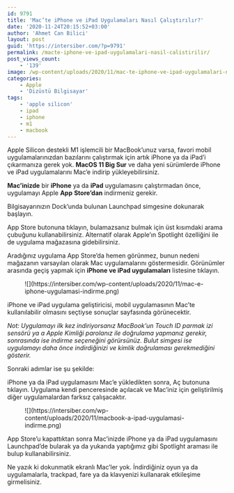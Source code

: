 ```yaml
---
id: 9791
title: 'Mac’te iPhone ve iPad Uygulamaları Nasıl Çalıştırılır?'
date: '2020-11-24T20:15:52+03:00'
author: 'Ahmet Can Bilici'
layout: post
guid: 'https://intersiber.com/?p=9791'
permalink: /macte-iphone-ve-ipad-uygulamalari-nasil-calistirilir/
post_views_count:
    - '139'
image: /wp-content/uploads/2020/11/mac-te-iphone-ve-ipad-uygulamalari-nasil-calisir.jpeg
categories:
    - Apple
    - 'Dizüstü Bilgisayar'
tags:
    - 'apple silicon'
    - ipad
    - iphone
    - m1
    - macbook
---
```


Apple Silicon destekli M1 işlemcili bir MacBook’unuz varsa, favori mobil uygulamalarınızdan bazılarını çalıştırmak için artık iPhone ya da iPad’i çıkarmanıza gerek yok. **MacOS 11 Big Sur** ve daha yeni sürümlerde iPhone ve iPad uygulamalarını Mac’e indirip yükleyebilirsiniz.

**Mac’inizde** bir **iPhone** ya da **iPad** uygulamasını çalıştırmadan önce, uygulamayı Apple **App** **Store’dan** indirmeniz gerekir.

Bilgisayarınızın Dock’unda bulunan Launchpad simgesine dokunarak başlayın.

App Store butonuna tıklayın, bulamazsanız bulmak için üst kısımdaki arama çubuğunu kullanabilirsiniz. Alternatif olarak Apple’ın Spotlight özelliğini ile de uygulama mağazasına gidebilirsiniz.

Aradığınız uygulama App Store’da hemen görünmez, bunun nedeni mağazanın varsayılan olarak Mac uygulamalarını göstermesidir. Görünümler arasında geçiş yapmak için **iPhone ve iPad uygulamaları** listesine tıklayın.

<figure class="wp-block-image size-large">![](https://intersiber.com/wp-content/uploads/2020/11/mac-e-iphone-uygulamasi-indirme.png)</figure>iPhone ve iPad uygulama geliştiricisi, mobil uygulamasının Mac’te kullanılabilir olmasını seçtiyse sonuçlar sayfasında görünecektir.

*Not: Uygulamayı ilk kez indiriyorsanız MacBook’un Touch ID parmak izi sensörü ya a Apple Kimliği parolanız ile doğrulama yapmanız gerekir, sonrasında ise indirme seçeneğini görürsünüz. Bulut simgesi ise uygulamayı daha önce indirdiğinizi ve kimlik doğrulaması gerekmediğini gösterir.*

Sonraki adımlar ise şu şekilde:

iPhone ya da iPad uygulamasını Mac’e yükledikten sonra, Aç butonuna tıklayın. Uygulama kendi penceresinde açılacak ve Mac’iniz için geliştirilmiş diğer uygulamalardan farksız çalışacaktır.

<figure class="wp-block-image size-large">![](https://intersiber.com/wp-content/uploads/2020/11/macbook-a-ipad-uygulamasi-indirme.png)</figure>App Store’u kapattıktan sonra Mac’inizde iPhone ya da iPad uygulamasını Launchpad’de bularak ya da yukarıda yaptığımız gibi Spotlight araması ile bulup kullanabilirsiniz.

Ne yazık ki dokunmatik ekranlı Mac’ler yok. İndirdiğiniz oyun ya da uygulamalarla, trackpad, fare ya da klavyenizi kullanarak etkileşime girmelisiniz.